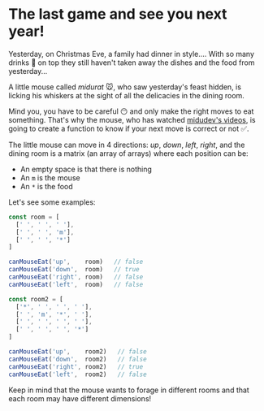 # The last game and see you next year!

Yesterday, on Christmas Eve, a family had dinner in style.... With so many drinks 🍾 on top they still haven't taken away the dishes and the food from yesterday...

A little mouse called *midurat* 🐭, who saw yesterday's feast hidden, is licking his whiskers at the sight of all the delicacies in the dining room.

Mind you, you have to be careful 😶 and only make the right moves to eat something. That's why the mouse, who has watched [midudev's videos](https://www.youtube.com/c/midudev), is going to create a function to know if your next move is correct or not ✅.

The little mouse can move in 4 directions: *up*, *down*, *left*, *right*, and the dining room is a matrix (an array of arrays) where each position can be:

- An empty space is that there is nothing
- An `m` is the mouse
- An `*` is the food

Let's see some examples:

```JavaScript
const room = [
  [' ', ' ', ' '],
  [' ', ' ', 'm'],
  [' ', ' ', '*']
]

canMouseEat('up',    room)   // false
canMouseEat('down',  room)   // true
canMouseEat('right', room)   // false
canMouseEat('left',  room)   // false

const room2 = [
  ['*', ' ', ' ', ' '],
  [' ', 'm', '*', ' '],
  [' ', ' ', ' ', ' '],
  [' ', ' ', ' ', '*']
]

canMouseEat('up',    room2)   // false
canMouseEat('down',  room2)   // false
canMouseEat('right', room2)   // true
canMouseEat('left',  room2)   // false
```

Keep in mind that the mouse wants to forage in different rooms and that each room may have different dimensions!
